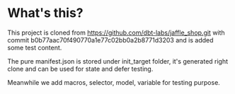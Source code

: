 # What's this?

This project is cloned from <https://github.com/dbt-labs/jaffle_shop.git> with commit b0b77aac70f490770a1e77c02bb0a2b8771d3203 and is added some test content.

The pure manifest.json is stored under init_target folder, it's generated right clone and can be used for state and defer testing.

Meanwhile we add macros, selector, model, variable for testing purpose.
